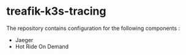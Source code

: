 # treafik-k3s-tracing

The repository contains configuration for the following components :
 - Jaeger
 - Hot Ride On Demand
